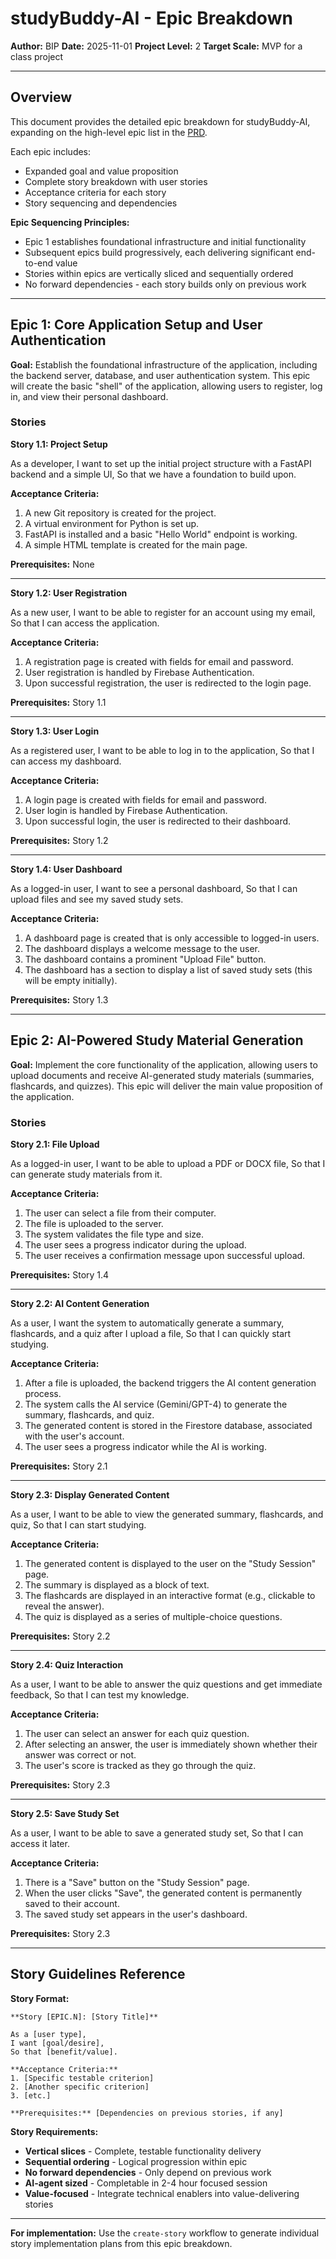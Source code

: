 # studyBuddy-AI - Epic Breakdown

**Author:** BIP
**Date:** 2025-11-01
**Project Level:** 2
**Target Scale:** MVP for a class project

---

## Overview

This document provides the detailed epic breakdown for studyBuddy-AI, expanding on the high-level epic list in the [PRD](./PRD.md).

Each epic includes:

- Expanded goal and value proposition
- Complete story breakdown with user stories
- Acceptance criteria for each story
- Story sequencing and dependencies

**Epic Sequencing Principles:**

- Epic 1 establishes foundational infrastructure and initial functionality
- Subsequent epics build progressively, each delivering significant end-to-end value
- Stories within epics are vertically sliced and sequentially ordered
- No forward dependencies - each story builds only on previous work

---

## Epic 1: Core Application Setup and User Authentication

**Goal:** Establish the foundational infrastructure of the application, including the backend server, database, and user authentication system. This epic will create the basic "shell" of the application, allowing users to register, log in, and view their personal dashboard.

### Stories

**Story 1.1: Project Setup**

As a developer,
I want to set up the initial project structure with a FastAPI backend and a simple UI,
So that we have a foundation to build upon.

**Acceptance Criteria:**
1. A new Git repository is created for the project.
2. A virtual environment for Python is set up.
3. FastAPI is installed and a basic "Hello World" endpoint is working.
4. A simple HTML template is created for the main page.

**Prerequisites:** None

---

**Story 1.2: User Registration**

As a new user,
I want to be able to register for an account using my email,
So that I can access the application.

**Acceptance Criteria:**
1. A registration page is created with fields for email and password.
2. User registration is handled by Firebase Authentication.
3. Upon successful registration, the user is redirected to the login page.

**Prerequisites:** Story 1.1

---

**Story 1.3: User Login**

As a registered user,
I want to be able to log in to the application,
So that I can access my dashboard.

**Acceptance Criteria:**
1. A login page is created with fields for email and password.
2. User login is handled by Firebase Authentication.
3. Upon successful login, the user is redirected to their dashboard.

**Prerequisites:** Story 1.2

---

**Story 1.4: User Dashboard**

As a logged-in user,
I want to see a personal dashboard,
So that I can upload files and see my saved study sets.

**Acceptance Criteria:**
1. A dashboard page is created that is only accessible to logged-in users.
2. The dashboard displays a welcome message to the user.
3. The dashboard contains a prominent "Upload File" button.
4. The dashboard has a section to display a list of saved study sets (this will be empty initially).

**Prerequisites:** Story 1.3

---

## Epic 2: AI-Powered Study Material Generation

**Goal:** Implement the core functionality of the application, allowing users to upload documents and receive AI-generated study materials (summaries, flashcards, and quizzes). This epic will deliver the main value proposition of the application.

### Stories

**Story 2.1: File Upload**

As a logged-in user,
I want to be able to upload a PDF or DOCX file,
So that I can generate study materials from it.

**Acceptance Criteria:**
1. The user can select a file from their computer.
2. The file is uploaded to the server.
3. The system validates the file type and size.
4. The user sees a progress indicator during the upload.
5. The user receives a confirmation message upon successful upload.

**Prerequisites:** Story 1.4

---

**Story 2.2: AI Content Generation**

As a user,
I want the system to automatically generate a summary, flashcards, and a quiz after I upload a file,
So that I can quickly start studying.

**Acceptance Criteria:**
1. After a file is uploaded, the backend triggers the AI content generation process.
2. The system calls the AI service (Gemini/GPT-4) to generate the summary, flashcards, and quiz.
3. The generated content is stored in the Firestore database, associated with the user's account.
4. The user sees a progress indicator while the AI is working.

**Prerequisites:** Story 2.1

---

**Story 2.3: Display Generated Content**

As a user,
I want to be able to view the generated summary, flashcards, and quiz,
So that I can start studying.

**Acceptance Criteria:**
1. The generated content is displayed to the user on the "Study Session" page.
2. The summary is displayed as a block of text.
3. The flashcards are displayed in an interactive format (e.g., clickable to reveal the answer).
4. The quiz is displayed as a series of multiple-choice questions.

**Prerequisites:** Story 2.2

---

**Story 2.4: Quiz Interaction**

As a user,
I want to be able to answer the quiz questions and get immediate feedback,
So that I can test my knowledge.

**Acceptance Criteria:**
1. The user can select an answer for each quiz question.
2. After selecting an answer, the user is immediately shown whether their answer was correct or not.
3. The user's score is tracked as they go through the quiz.

**Prerequisites:** Story 2.3

---

**Story 2.5: Save Study Set**

As a user,
I want to be able to save a generated study set,
So that I can access it later.

**Acceptance Criteria:**
1. There is a "Save" button on the "Study Session" page.
2. When the user clicks "Save", the generated content is permanently saved to their account.
3. The saved study set appears in the user's dashboard.

**Prerequisites:** Story 2.3

---

## Story Guidelines Reference

**Story Format:**

```
**Story [EPIC.N]: [Story Title]**

As a [user type],
I want [goal/desire],
So that [benefit/value].

**Acceptance Criteria:**
1. [Specific testable criterion]
2. [Another specific criterion]
3. [etc.]

**Prerequisites:** [Dependencies on previous stories, if any]
```

**Story Requirements:**

- **Vertical slices** - Complete, testable functionality delivery
- **Sequential ordering** - Logical progression within epic
- **No forward dependencies** - Only depend on previous work
- **AI-agent sized** - Completable in 2-4 hour focused session
- **Value-focused** - Integrate technical enablers into value-delivering stories

---

**For implementation:** Use the `create-story` workflow to generate individual story implementation plans from this epic breakdown.
